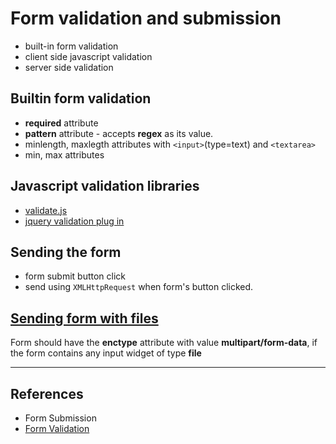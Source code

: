 # Form validation and submission

* built-in form validation
* client side javascript validation
* server side validation

## Builtin form validation

* **required** attribute
* **pattern** attribute - accepts **regex** as its value.
* minlength, maxlegth attributes with `<input>`(type=text) and `<textarea>`
* min, max attributes

## Javascript validation libraries

* [validate.js](http://rickharrison.github.com/validate.js/)
* [jquery validation plug in](http://bassistance.de/jquery-plugins/jquery-plugin-validation/)

## Sending the form

* form submit button click
* send using `XMLHttpRequest` when form's button clicked.

## [Sending form with files](https://developer.mozilla.org/en-US/docs/Learn/HTML/Forms/Sending_and_retrieving_form_data#A_special_case_sending_files)

Form should have the **enctype** attribute with value **multipart/form-data**, if the form contains any input widget of type **file**

---

## References

* Form Submission
* [Form Validation](https://developer.mozilla.org/en-US/docs/Learn/HTML/Forms/Form_validation)
